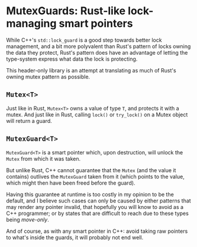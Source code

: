 # MutexGuards: Rust-like lock-managing smart pointers
While C++'s `std::lock_guard` is a good step towards better lock management, 
and a bit more polyvalent than Rust's pattern of locks owning the data they protect,
Rust's pattern does have an advantage of letting the type-system express what data
the lock is protecting.

This header-only library is an attempt at translating as much of Rust's owning mutex pattern as possible.

## `Mutex<T>`
Just like in Rust, `Mutex<T>` owns a value of type `T`, and protects it with a mutex.
And just like in Rust, calling `lock()` or `try_lock()` on a Mutex object will return a guard.

## `MutexGuard<T>`
`MutexGuard<T>` is a smart pointer which, upon destruction, will unlock the `Mutex` from which it was taken.

But unlike Rust, C++ cannot guarantee that the `Mutex` (and the value it contains) outlives the `MutexGuard`
taken from it (which points to the value, which might then have been freed before the guard).

Having this guarantee at runtime is too costly in my opinion to be the default, and I believe such cases
can only be caused by either patterns that may render any pointer invalid, that hopefully you will know
to avoid as a C++ programmer; or by states that are difficult to reach due to these types being _move-only_.

And of course, as with any smart pointer in C++: avoid taking raw pointers to what's inside the guards,
it will probably not end well. 